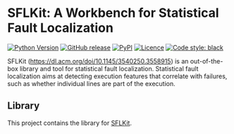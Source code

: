 # SFLKit: A Workbench for Statistical Fault Localization

[![Python Version](https://img.shields.io/pypi/pyversions/sflkit)](https://pypi.org/project/sflkitlib/)
[![GitHub release](https://img.shields.io/github/v/release/smythi93/sflkitlib)](https://img.shields.io/github/v/release/smythi93/sflkitlib)
[![PyPI](https://img.shields.io/pypi/v/sflkitlib)](https://pypi.org/project/sflkitlib/)
[![Licence](https://img.shields.io/github/license/uds-se/sflkit)](https://img.shields.io/github/license/uds-se/sflkit)
[![Code style: black](https://img.shields.io/badge/code%20style-black-000000.svg)](https://github.com/psf/black)

SFLKit (https://dl.acm.org/doi/10.1145/3540250.3558915) is an out-of-the-box library and tool for statistical fault 
localization. Statistical fault localization aims at detecting execution features that correlate with failures, such as 
whether individual lines are part of the execution.

## Library

This project contains the library for [SFLKit](https://github.com/uds-se/sflkit/).
